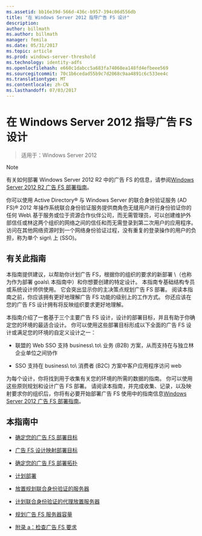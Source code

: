 ```yaml
---
ms.assetid: bb16e39d-566d-436c-b957-394c06d556db
title: "在 Windows Server 2012 指导广告 FS 设计"
description: 
author: billmath
ms.author: billmath
manager: femila
ms.date: 05/31/2017
ms.topic: article
ms.prod: windows-server-threshold
ms.technology: identity-adfs
ms.openlocfilehash: e660c1dabcc5a683fa74068ea148fd4efbeee569
ms.sourcegitcommit: 70c1b6cedad55b9c7d2068c9aa4891c6c533ee4c
ms.translationtype: MT
ms.contentlocale: zh-CN
ms.lasthandoff: 07/03/2017
---
```

# <a name="ad-fs-design-guide-in-windows-server-2012"></a>在 Windows Server 2012 指导广告 FS 设计

>适用于：Windows Server 2012
  
> [!NOTE]  
> 有关如何部署 Windows Server 2012 R2 中的广告 FS 的信息，请参阅[Windows Server 2012 R2 广告 FS 部署指南](../../ad-fs/deployment/Windows-Server-2012-R2-AD-FS-Deployment-Guide.md)。  
  
你可以使用 Active Directory® 与 Windows Server 的联合身份验证服务 \(AD FS\)® 2012 年操作系统联合身份验证服务提供商角色无缝用户进行身份验证你的任何 Web\ 基于服务或位于资源合作伙伴公司，而无需管理员，可以创建维护外部信任或林这两个组织的网络之间的信任和而无需登录到第二次用户的应用程序。 访问在其他网络资源时到一个网络身份验证过程，没有重复的登录操作的用户的负担，称为单个 sign\ 上 \(SSO\)。  
  
## <a name="about-this-guide"></a>有关此指南  
本指南提供建议，以帮助你计划广告 FS，根据你的组织的要求的新部署 \（也称为作为部署 goals\ 本指南中）和你想要创建的特定设计。 本指南专基础结构专员或系统设计师供使用。 它会突出显示你的主决策点规划广告 FS 部署。 阅读本指南之前，你应该拥有更好地理解广告 FS 功能的级别上的工作方式。 你还应该在您的广告 FS 设计拥有将反映组织要求更好地理解。  
  
本指南介绍了一套基于三个主要广告 FS 设计，设计的部署目标，并且有助于你确定您的环境的最适合设计。 你可以使用这些部署目标形成以下全面的广告 FS 设计或满足您的环境的自定义设计之一：  
  
-   联盟的 Web SSO 支持 business\ to\ 业务 \(B2B\) 方案，从而支持在与独立林企业单位之间协作  
  
-   SSO 支持在 business\ to\ 消费者 \(B2C\) 方案中客户应用程序访问 web  
  
为每个设计，你将找到用于收集有关您的环境的所需的数据的指南。 你可以使用这些原则规划和设计广告 FS 部署。 请阅读本指南，并完成收集、记录，以及映射要求你的组织后，你将有必要开始部署广告 FS 使用中的指南信息[Windows Server 2012 广告 FS 部署指南](../../ad-fs/deployment/Windows-Server-2012-AD-FS-Deployment-Guide.md)。  
  
## <a name="in-this-guide"></a>本指南中  
  
-   [确定您的广告 FS 部署目标](Identifying-Your-AD-FS-Deployment-Goals.md)  
  
-   [广告 FS 设计映射部署目标](Mapping-Your-Deployment-Goals-to-an-AD-FS-Design.md)  
  
-   [确定您的广告 FS 部署拓扑](Determine-Your-AD-FS-Deployment-Topology.md)  
  
-   [计划部署](Planning-Your-Deployment.md)  
  
-   [放置规划联合身份验证的服务器](Planning-Federation-Server-Placement.md)  
  
-   [计划联合身份验证的代理放置服务器](Planning-Federation-Server-Proxy-Placement.md)  
  
-   [规划广告 FS 服务器容量](Planning-for-AD-FS-Server-Capacity.md)  
  
-   [附录 a：检查广告 FS 要求](Appendix-A--Reviewing-AD-FS-Requirements.md)  
  

